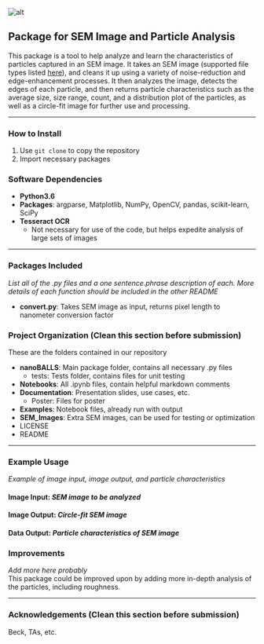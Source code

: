 ![alt](https://i.imgur.com/5IlGL9R.jpg)  
## Package for SEM Image and Particle Analysis
This package is a tool to help analyze and learn the characteristics of particles captured in an SEM image. It takes an SEM image (supported file types listed [here](https://docs.opencv.org/3.0-beta/modules/imgcodecs/doc/reading_and_writing_images.html#imread)), and cleans it up using a variety of noise-reduction and edge-enhancement processes. It then analyzes the image, detects the edges of each particle, and then returns particle characteristics such as the average size, size range, count, and a distribution plot of the particles, as well as a circle-fit image for further use and processing. 

---

### How to Install
1. Use `git clone` to copy the repository
2. Import necessary packages

### Software Dependencies
* __Python3.6__
* __Packages__: argparse, Matplotlib, NumPy, OpenCV, pandas, scikit-learn, SciPy
* __Tesseract OCR__
    * Not necessary for use of the code, but helps expedite analysis of large sets of images
---

### Packages Included
_List all of the .py files and a one sentence.phrase description of each. More details of each function should be included in the other README_
* __convert.py__: Takes SEM image as input, returns pixel length to nanometer conversion factor

### Project Organization (Clean this section before submission)
These are the folders contained in our repository
* __nanoBALLS__: Main package folder, contains all necessary .py files 
    * tests: Tests folder, contains files for unit testing
* __Notebooks__: All .ipynb files, contain helpful markdown comments
* __Documentation__: Presentation slides, use cases, etc.
    * Poster: Files for poster
* __Examples__: Notebook files, already run with output
* __SEM_Images__: Extra SEM images, can be used for testing or optimization
* LICENSE
* README

---

### Example Usage
_Example of image input, image output, and particle characteristics_

#### Image Input: _SEM image to be analyzed_
#### Image Output: _Circle-fit SEM image_
#### Data Output: _Particle characteristics of SEM image_

### Improvements 
_Add more here probably_  
This package could be improved upon by adding more in-depth analysis of the particles, including roughness.

---

### Acknowledgements (Clean this section before submission)
Beck, TAs, etc.

